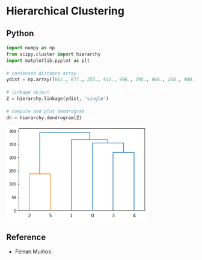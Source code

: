 # Hierarchical Clustering

## Python

```python
import numpy as np
from scipy.cluster import hierarchy
import matplotlib.pyplot as plt

# condensed distance array
ydist = np.array([662., 877., 255., 412., 996., 295., 468., 268., 400., 754., 564., 138., 219., 869., 669.])

# linkage object
Z = hierarchy.linkage(ydist, 'single')

# compute and plot dendrogram
dn = hierarchy.dendrogram(Z)
```

![BBGWiki edit online tutorial](assets/images/hierarchical_clustering.jpg)

## Reference

- Ferran Muiños
